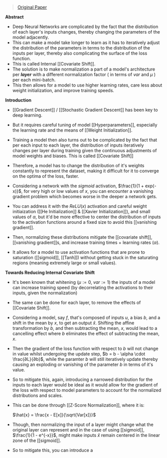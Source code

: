 > [Original Paper](https://arxiv.org/pdf/1502.03167)

**Abstract**

- Deep Neural Networks are complicated by the fact that the distribution of each layer's inputs changes, thereby changing the parameters of the model adjacently. 
- This can make a model take longer to learn as it has to iteratively adjust the distribution of the parameters in terms to the distribution of the inputs per layer, thereby also complicating the surface of the loss function.
- This is called Internal [[Covariate Shift]].
- The solution is to make normalization a part of a model's architecture per ***layer*** with a different normalization factor ( in terms of $var$ and $\mu$ ) per each mini-batch.
- This then allows for a model to use higher learning rates, care less about weight initialization, and improve training speeds.

**Introduction**

- [[Gradient Descent]] / [[Stochastic Gradient Descent]] has been key to deep learning.
- But it requires careful tuning of model [[Hyperparameters]], especially the learning rate and the means of [[Weight Initialization]]. 
- Training a model then also turns out to be complicated by the fact that per each input to each layer, the distribution of inputs iteratively changes per layer during training given the continuous adjustments of model weights and biases. This is called [[Covariate Shift]]
- Therefore, a model has to change the distribution of it's weights constantly to represent the dataset, making it difficult for it to converge on the optima of the loss, faster.
- Considering a network with the $sigmoid$ activation, $\frac{1}{1 + exp(-x)}$, for very high or low values of $x$, you can encounter a vanishing gradient problem which becomes worse in the deeper a network gets.
- You can address it with the $ReLU(x)$ activation and careful weight initiaization ([[He Initialization]] & [[Xavier Initialization]]), and small values of $\alpha$, but it'd be more effective to center the distribution of inputs to the activation functions around a fixed size to avoid this [[vanishing gradient]].

- Then, normalizing these distributions mitigate the [[covariate shift]], [[vanishing gradient]]s, and increase training times + learning rates ($\alpha$).
- It allows for a model to use activation functions that are prone to saturation ([[sigmoid]], [[Tanh]]) without getting stuck in the saturating regions (meaning extremely large or small values).

**Towards Reducing Internal Covariate Shift**

- It's been known that whitening ($\mu := 0$, $var := 1$) the inputs of a model can increase training speed (by decorrelating the activations to their inputs, given the normalization)
- The same can be done for each layer, to remove the effects of [[Covariate Shift]].
- Considering a model, say $f$, that's composed of inputs $u$, a bias $b$, and a shift in the mean by $x$, to get an output $\hat{x}$. Shifting the affine transformation by $b$, and then subtracting the mean, $x$, would lead to a cancelling effect where $b$ eliminates the effect of subtracting the mean, $x$.
- Then the gradient of the loss function with respect to $b$ will not change in value whilst undergoing the update step, $b = b - \alpha \cdot \frac{∂L}{∂b}$, while the paramter $b$ will still iteratively update thereby causing an exploding or vanishing of the parameter $b$ in terms of it's value.
- So to mitigate this, again, introducing a narrowed distribution for the inputs to each layer would be ideal as it would allow for the gradient of the loss with respect to model parameters to account for the normalized distributions and scales.
- This can be done through [[Z-Score Normalization]], where it is:

	$\hat{x} = \frac{x - E[x]}{\sqrt{Var[x]}}$

- Though, then normalizing the input of a layer might change what the original layer can represent and in the case of using [[sigmoid]], $\frac{1}{1 - e^{-x}}$, might make inputs $\hat{x}$ remain centered in the linear zone of the [[sigmoid]]. 
- So to mitigate this, you can introduce a 